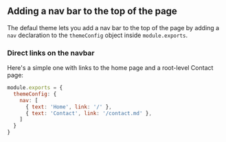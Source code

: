 ## Adding a nav bar to the top of the page

The defaul theme lets you add a nav bar to the top of the page by
adding a `nav` declaration to the `themeConfig` object inside
`module.exports`.

### Direct links on the navbar

Here's a simple one with links to the home page
and a root-level Contact page:

```javascript
module.exports = {
  themeConfig: {
    nav: [
      { text: 'Home', link: '/' },
      { text: 'Contact', link: '/contact.md' },
    ]
  }
}
```
